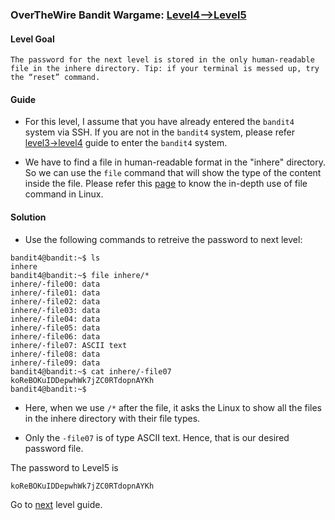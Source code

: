 ### OverTheWire Bandit Wargame: [Level4-->Level5](https://overthewire.org/wargames/bandit/bandit5.html)

#### Level Goal

`The password for the next level is stored in the only human-readable file in the inhere directory. Tip: if your terminal is messed up, try the “reset” command.`

#### Guide

* For this level, I assume that you have already entered the `bandit4` system via SSH. If you are not in the `bandit4` system, please refer [level3->level4]() guide to enter the `bandit4` system.

* We have to find a file in human-readable format in the "inhere" directory. So we can use the `file` command that will show the type of the content inside the file. Please refer this [page](https://shapeshed.com/unix-file/) to know the in-depth use of file command in Linux.


#### Solution

* Use the following commands to retreive the password to next level:

```shell
bandit4@bandit:~$ ls
inhere
bandit4@bandit:~$ file inhere/*
inhere/-file00: data
inhere/-file01: data
inhere/-file02: data
inhere/-file03: data
inhere/-file04: data
inhere/-file05: data
inhere/-file06: data
inhere/-file07: ASCII text
inhere/-file08: data
inhere/-file09: data
bandit4@bandit:~$ cat inhere/-file07
koReBOKuIDDepwhWk7jZC0RTdopnAYKh
bandit4@bandit:~$ 
```
* Here, when we use `/*` after the file, it asks the Linux to show all the files in the inhere directory with their file types.

* Only the `-file07` is of type ASCII text. Hence, that is our desired password file. 

The password to Level5 is
```shell
koReBOKuIDDepwhWk7jZC0RTdopnAYKh
```

Go to [next]() level guide.